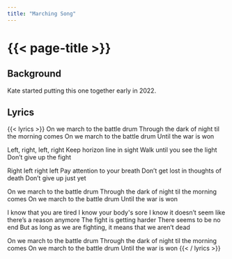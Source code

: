 ```yaml
---
title: "Marching Song"
---
```

# {{< page-title >}}

## Background
Kate started putting this one together early in 2022.

## Lyrics
{{< lyrics >}}
On we march to the battle drum
Through the dark of night til the morning comes
On we march to the battle drum
Until the war is won

Left, right, left, right
Keep horizon line in sight
Walk until you see the light
Don’t give up the fight

Right left right left
Pay attention to your breath
Don’t get lost in thoughts of death
Don’t give up just yet

On we march to the battle drum
Through the dark of night til the morning comes
On we march to the battle drum
Until the war is won

I know that you are tired
I know your body's sore
I know it doesn’t seem like there’s a reason anymore
The fight is getting harder
There seems to be no end
But as long as we are fighting, it means that we aren’t dead

On we march to the battle drum
Through the dark of night til the morning comes
On we march to the battle drum
Until the war is won
{{< / lyrics >}}
